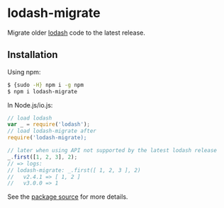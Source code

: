 # lodash-migrate

Migrate older [lodash](https://lodash.com/) code to the latest release.

## Installation

Using npm:

```bash
$ {sudo -H} npm i -g npm
$ npm i lodash-migrate
```

In Node.js/io.js:

```js
// load lodash
var _ = require('lodash');
// load lodash-migrate after
require('lodash-migrate);

// later when using API not supported by the latest lodash release
_.first([1, 2, 3], 2);
// => logs:
// lodash-migrate: _.first([ 1, 2, 3 ], 2)
//   v2.4.1 => [ 1, 2 ]
//   v3.0.0 => 1
```

See the [package source](https://github.com/lodash/lodash-migrate/tree/0.1.0) for more details.
